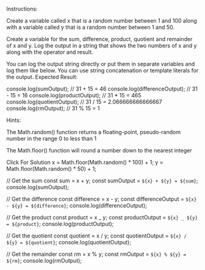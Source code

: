 
Instructions:

Create a variable called x that is a random number between 1 and 100 along with a variable called y that is a random number between 1 and 50.

Create a variable for the sum, difference, product, quotient and remainder of x and y. Log the output in a string that shows the two numbers of x and y along with the operator and result.

You can log the output string directly or put them in separate variables and log them like below.
You can use string concatenation or template literals for the output.
Expected Result:

console.log(sumOutput); // 31 + 15 = 46
console.log(differenceOutput); // 31 - 15 = 16
console.log(productOutput); // 31 * 15 = 465
console.log(quotientOutput); // 31 / 15 = 2.066666666666667
console.log(rmOutput); // 31 % 15 = 1

Hints:

The Math.random() function returns a floating-point, pseudo-random number in the range 0 to less than 1

The Math.floor() function will round a number down to the nearest integer

Click For Solution
x = Math.floor(Math.random() * 100) + 1;
y = Math.floor(Math.random() * 50) + 1;

// Get the sum
const sum = x + y;
const sumOutput = `${x} + ${y} = ${sum}`;
console.log(sumOutput);

// Get the difference
const difference = x - y;
const differenceOutput = `${x} - ${y} = ${difference}`;
console.log(differenceOutput);

// Get the product
const product = x _ y;
const productOutput = `${x} _ ${y} = ${product}`;
console.log(productOutput);

// Get the quotient
const quotient = x / y;
const quotientOutput = `${x} / ${y} = ${quotient}`;
console.log(quotientOutput);

// Get the remainder
const rm = x % y;
const rmOutput = `${x} % ${y} = ${rm}`;
console.log(rmOutput);
